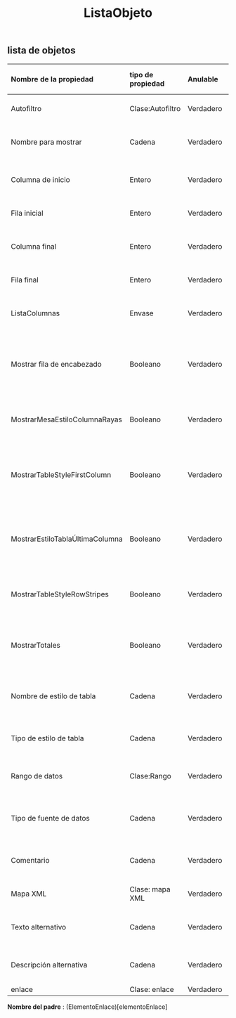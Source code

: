 ﻿---
title: ListaObjeto
second_title: Aspose.Cells Cloud Documen
type: docs
url: /es/specification/model/listobject/
description: "Aspose.Cells Especificación del modelo de nube: ListObject. Maneje sin esfuerzo Excel y otros documentos de hoja de cálculo con funciones como abrir, generar, editar, dividir, fusionar, comparar y convertir."
weight: 50
---
## **lista de objetos**

 

| Nombre de la propiedad| tipo de propiedad| Anulable| Solo lectura| Valor por defecto| Descripción|
|:- |:- |:- |:- |:- |:- |
| Autofiltro| Clase:Autofiltro| Verdadero| FALSO|| Obtiene filtro automático.|
| Nombre para mostrar| Cadena| Verdadero| FALSO|| Obtiene y establece el nombre para mostrar.|
| Columna de inicio| Entero| Verdadero| FALSO|| Obtiene la columna inicial del rango.|
| Fila inicial| Entero| Verdadero| FALSO|| Obtiene la fila inicial del rango.|
| Columna final| Entero| Verdadero| FALSO||Obtiene la columna final del rango.|
| Fila final| Entero| Verdadero| FALSO|| Obtiene la fila final del rango.|
| ListaColumnas| Envase| Verdadero| FALSO|| Obtiene ListColumns de ListObject.|
| Mostrar fila de encabezado| Booleano| Verdadero| FALSO|| Obtiene y establece si este ListObject muestra la fila de encabezado.|
| MostrarMesaEstiloColumnaRayas| Booleano| Verdadero| FALSO|| Indica si se aplica el formato de franja de columna.|
| MostrarTableStyleFirstColumn| Booleano| Verdadero| FALSO|| Indica si la primera columna de la tabla debe tener aplicado el estilo.|
| MostrarEstiloTablaÚltimaColumna| Booleano| Verdadero| FALSO|| Indica si la última columna de la tabla debe tener aplicado el estilo.|
| MostrarTableStyleRowStripes| Booleano| Verdadero| FALSO|| Indica si se aplica el formato de franja de fila.|
| MostrarTotales| Booleano| Verdadero| FALSO|| Obtiene y establece si este ListObject muestra la fila total.|
| Nombre de estilo de tabla| Cadena| Verdadero| FALSO|| Obtiene y establece el nombre del estilo de la tabla.|
| Tipo de estilo de tabla| Cadena| Verdadero| FALSO|| Obtiene y el estilo de mesa incorporado.|
| Rango de datos| Clase:Rango| Verdadero| FALSO|| Obtiene el rango de datos de ListObject.|
| Tipo de fuente de datos| Cadena| Verdadero| FALSO|| Obtiene el tipo de origen de datos de la tabla.|
| Comentario| Cadena| Verdadero| FALSO|| Obtiene y establece el comentario de la tabla.|
|Mapa XML| Clase: mapa XML| Verdadero| FALSO|| Obtiene un uso para esta lista.|
| Texto alternativo| Cadena| Verdadero| FALSO|| Obtiene y establece el texto alternativo.|
| Descripción alternativa| Cadena| Verdadero| FALSO|| Obtiene y establece la descripción alternativa.|
| enlace| Clase: enlace| Verdadero| FALSO|||

**Nombre del padre** : (ElementoEnlace)[elementoEnlace]